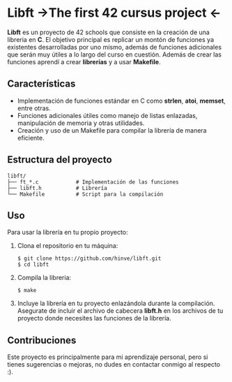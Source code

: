 # Libft ->The first 42 cursus project <-
**Libft** es un proyecto de 42 schools que consiste en la creación de una libreria en **C**.
El objetivo principal es replicar un montón de funciones ya existentes desarrolladas por uno mismo, además de      funciones adicionales que serán muy útiles a lo largo del curso en cuestión. Además de crear las funciones         aprendí a crear **librerías** y a usar **Makefile**.
## Características
- Implementación de funciones estándar en C como **strlen**, **atoi**, **memset**, entre otras.
- Funciones adicionales útiles como manejo de listas enlazadas, manipulación de memoria y otras utilidades.
- Creación y uso de un Makefile para compilar la librería de manera eficiente.
## Estructura del proyecto
```
libft/
├── ft_*.c            # Implementación de las funciones
├── libft.h           # Librería
└── Makefile          # Script para la compilación
```
## Uso
Para usar la librería en tu propio proyecto:
1. Clona el repositorio en tu máquina:
   ```
   $ git clone https://github.com/hinve/libft.git
   $ cd libft
   ```
2. Compila la libreria:
   ```
   $ make
   ```
3. Incluye la librería en tu proyecto enlazándola durante la compilación. Asegurate de incluir el archivo de cabecera **libft.h** en los archivos de tu proyecto donde necesites las funciones de la librería.
## Contribuciones
Este proyecto es principalmente para mi aprendizaje personal, pero si tienes sugerencias o mejoras, no dudes en contactar conmigo al respecto :).
